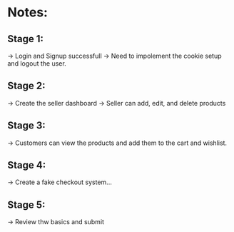 # Notes:
## Stage 1:
-> Login and Signup successfull
-> Need to impolement the cookie setup and logout the user.

## Stage 2:
-> Create the seller dashboard
-> Seller can add, edit, and delete products

## Stage 3:
-> Customers can view the products and add them to the cart and wishlist.

## Stage 4:
-> Create a fake checkout system...

## Stage 5:
-> Review thw basics and submit